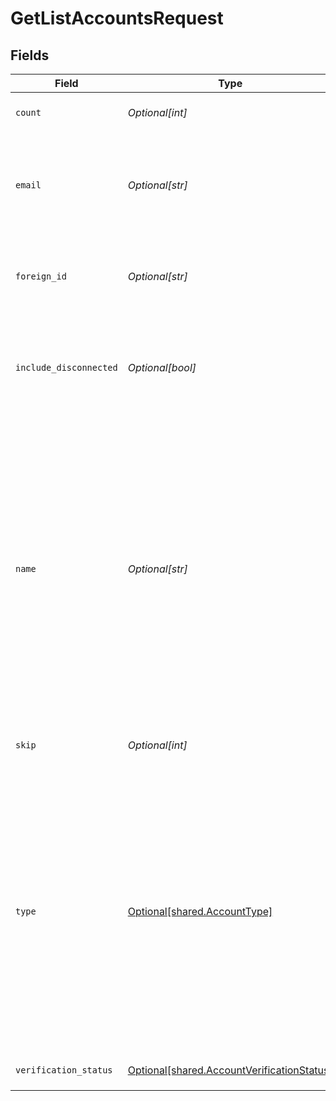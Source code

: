# GetListAccountsRequest


## Fields

| Field                                                                                                                                                                                                                                                                                                                                                                       | Type                                                                                                                                                                                                                                                                                                                                                                        | Required                                                                                                                                                                                                                                                                                                                                                                    | Description                                                                                                                                                                                                                                                                                                                                                                 | Example                                                                                                                                                                                                                                                                                                                                                                     |
| --------------------------------------------------------------------------------------------------------------------------------------------------------------------------------------------------------------------------------------------------------------------------------------------------------------------------------------------------------------------------- | --------------------------------------------------------------------------------------------------------------------------------------------------------------------------------------------------------------------------------------------------------------------------------------------------------------------------------------------------------------------------- | --------------------------------------------------------------------------------------------------------------------------------------------------------------------------------------------------------------------------------------------------------------------------------------------------------------------------------------------------------------------------- | --------------------------------------------------------------------------------------------------------------------------------------------------------------------------------------------------------------------------------------------------------------------------------------------------------------------------------------------------------------------------- | --------------------------------------------------------------------------------------------------------------------------------------------------------------------------------------------------------------------------------------------------------------------------------------------------------------------------------------------------------------------------- |
| `count`                                                                                                                                                                                                                                                                                                                                                                     | *Optional[int]*                                                                                                                                                                                                                                                                                                                                                             | :heavy_minus_sign:                                                                                                                                                                                                                                                                                                                                                          | Optional parameter to limit the number of results in the query                                                                                                                                                                                                                                                                                                              |                                                                                                                                                                                                                                                                                                                                                                             |
| `email`                                                                                                                                                                                                                                                                                                                                                                     | *Optional[str]*                                                                                                                                                                                                                                                                                                                                                             | :heavy_minus_sign:                                                                                                                                                                                                                                                                                                                                                          | Filter connected accounts by email address.<br><br><br/>Provide the full email address to filter by email.<br/>                                                                                                                                                                                                                                                             |                                                                                                                                                                                                                                                                                                                                                                             |
| `foreign_id`                                                                                                                                                                                                                                                                                                                                                                | *Optional[str]*                                                                                                                                                                                                                                                                                                                                                             | :heavy_minus_sign:                                                                                                                                                                                                                                                                                                                                                          | Serves as an optional alias from a foreign/external system which can be used to reference this resource<br/>                                                                                                                                                                                                                                                                | 4528aba-b9a1-11eb-8529-0242ac13003                                                                                                                                                                                                                                                                                                                                          |
| `include_disconnected`                                                                                                                                                                                                                                                                                                                                                      | *Optional[bool]*                                                                                                                                                                                                                                                                                                                                                            | :heavy_minus_sign:                                                                                                                                                                                                                                                                                                                                                          | Filter disconnected accounts.<br><br><br/>If true, the response will include disconnected accounts.<br/>                                                                                                                                                                                                                                                                    |                                                                                                                                                                                                                                                                                                                                                                             |
| `name`                                                                                                                                                                                                                                                                                                                                                                      | *Optional[str]*                                                                                                                                                                                                                                                                                                                                                             | :heavy_minus_sign:                                                                                                                                                                                                                                                                                                                                                          | Filter connected accounts by name.<br><br><br/>If provided, this query will attempt to find matches against the following Account and Profile fields:<br/><ul><br/>  <li>Account `displayName`</li><br/>  <li>Individual Profile `firstName`, `middleName`, and `lastName`</li><br/>  <li>Business Profile `legalBusinessName`</li><br/></ul><br/>                          |                                                                                                                                                                                                                                                                                                                                                                             |
| `skip`                                                                                                                                                                                                                                                                                                                                                                      | *Optional[int]*                                                                                                                                                                                                                                                                                                                                                             | :heavy_minus_sign:                                                                                                                                                                                                                                                                                                                                                          | The number of items to offset before starting to collect the result set                                                                                                                                                                                                                                                                                                     |                                                                                                                                                                                                                                                                                                                                                                             |
| `type`                                                                                                                                                                                                                                                                                                                                                                      | [Optional[shared.AccountType]](../../models/shared/accounttype.md)                                                                                                                                                                                                                                                                                                          | :heavy_minus_sign:                                                                                                                                                                                                                                                                                                                                                          | Filter connected accounts by AccountType.<br><br><br/>If the `type` parameter is used in combination with `name`, only the corresponding type's name fields will be searched.<br/>For example, if `type=business` and `name=moov`, the search will attempt to find matches against the display name and Business Profile name fields (`legalBusinessName`, and `doingBusinessAs`).<br/> | business                                                                                                                                                                                                                                                                                                                                                                    |
| `verification_status`                                                                                                                                                                                                                                                                                                                                                       | [Optional[shared.AccountVerificationStatus]](../../models/shared/accountverificationstatus.md)                                                                                                                                                                                                                                                                              | :heavy_minus_sign:                                                                                                                                                                                                                                                                                                                                                          | Filter by the `verificationStatus` of accounts.<br/>                                                                                                                                                                                                                                                                                                                        |                                                                                                                                                                                                                                                                                                                                                                             |